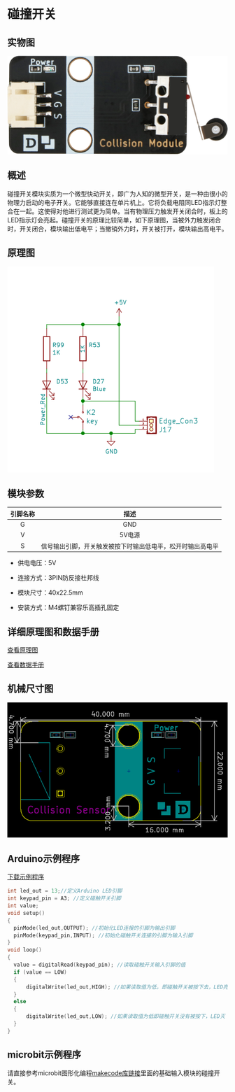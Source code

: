 # 碰撞开关

## 实物图

![实物图](collision_module/collision_module.png)

## 概述

​	碰撞开关模块实质为一个微型快动开关，即广为人知的微型开关，是一种由很小的物理力启动的电子开关。它能够直接连在单片机上。它将负载电阻同LED指示灯整合在一起。这使得对他进行测试更为简单。当有物理压力触发开关闭合时，板上的LED指示灯会亮起。碰撞开关的原理比较简单，如下原理图，当被外力触发闭合时，开关闭合，模块输出低电平；当撤销外力时，开关被打开，模块输出高电平。

## 原理图

![原理图](collision_module/collision_module_schematic.png)

## 模块参数

| 引脚名称 |                            描述                            |
| :------: | :--------------------------------------------------------: |
|    G     |                            GND                             |
|    V     |                           5V电源                           |
|    S     | 信号输出引脚，开关触发被按下时输出低电平，松开时输出高电平 |

- 供电电压：5V

- 连接方式：3PIN防反接杜邦线

- 模块尺寸：40x22.5mm

- 安装方式：M4螺钉兼容乐高插孔固定

## 详细原理图和数据手册

[查看原理图](collision_module/collision_sensor_schematic.pdf) 

[查看数据手册](collision_module/JL007-010_datasheet.pdf)

## 机械尺寸图



![机械尺寸图](collision_module/collision_module_assembly.png)

## Arduino示例程序

[下载示例程序](collision_module/collision_module.zip)

```c
int led_out = 13;//定义Arduino LED引脚
int keypad_pin = A3; //定义碰触开关引脚
int value;
void setup()
{
  pinMode(led_out,OUTPUT); //初始化LED连接的引脚为输出引脚
  pinMode(keypad_pin,INPUT); //初始化碰触开关连接的引脚为输入引脚
}
void loop()
{
  value = digitalRead(keypad_pin); //读取碰触开关输入引脚的值
  if (value == LOW) 
  {
      digitalWrite(led_out,HIGH); //如果读取值为低，即碰触开关被按下去，LED亮
  }
  else
  {
      digitalWrite(led_out,LOW); //如果读取值为低即碰触开关没有被按下，LED灭
  }
}
```

## microbit示例程序

请直接参考microbit图形化编程[makecode库链接](https://github.com/emakefun/pxt-sensorbit)里面的基础输入模块的碰撞开关。
